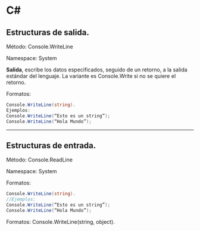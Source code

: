 # C# 

## Estructuras de salida.

Método: Console.WriteLine

Namespace: System

**Salida**, escribe los datos especificados, seguido de un retorno, a la salida estándar del lenguaje. La variante es Console.Write si no se quiere el retorno.

Formatos:
```C#
Console.WriteLine(string). 
Ejemplos:
Console.WriteLine(“Esto es un string”);
Console.WriteLine(“Hola Mundo”);
```


___

## Estructuras de entrada.

Método: Console.ReadLine

Namespace: System

Formatos:
```C#
Console.WriteLine(string). 
//Ejemplos:
Console.WriteLine(“Esto es un string”);
Console.WriteLine(“Hola Mundo”);
```

Formatos: Console.WriteLine(string, object). 





